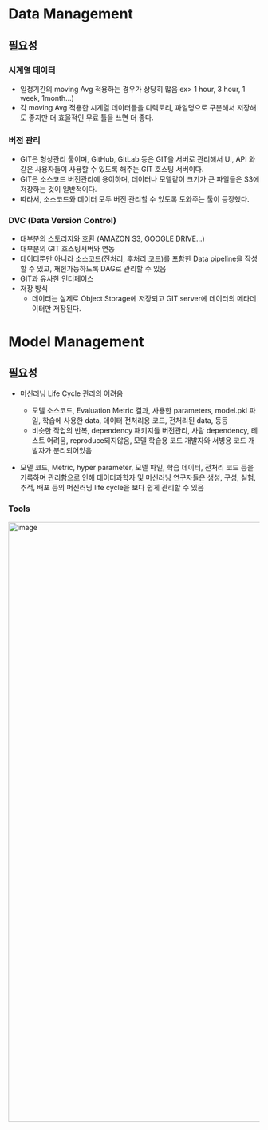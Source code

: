 # Data Management
## 필요성
### 시계열 데이터
- 일정기간의 moving Avg 적용하는 경우가 상당히 많음 ex> 1 hour, 3 hour, 1 week, 1month...)
- 각 moving Avg 적용한 시계열 데이터들을 디렉토리, 파일명으로 구분해서 저장해도 좋지만 더 효율적인 무료 툴을 쓰면 더 좋다.

### 버전 관리
- GIT은 형상관리 툴이며, GitHub, GitLab 등은 GIT을 서버로 관리해서 UI, API 와 같은 사용자들이 사용할 수 있도록 해주는 GIT 호스팅 서버이다.
- GIT은 소스코드 버전관리에 용이하며, 데이터나 모델같이 크기가 큰 파일들은 S3에 저장하는 것이 일반적이다.
- 따라서, 소스코드와 데이터 모두 버전 관리할 수 있도록 도와주는 툴이 등장했다.

### DVC (Data Version Control)
- 대부분의 스토리지와 호환 (AMAZON S3, GOOGLE DRIVE...)
- 대부분의 GIT 호스팅서버와 연동
- 데이터뿐만 아니라 소스코드(전처리, 후처리 코드)를 포함한 Data pipeline을 작성할 수 있고, 재현가능하도록 DAG로 관리할 수 있음
- GIT과 유사한 인터페이스
- 저장 방식
  - 데이터는 실제로 Object Storage에 저장되고 GIT server에 데이터의 메타데이터만 저장된다.

# Model Management
## 필요성
- 머신러닝 Life Cycle 관리의 어려움
  - 모델 소스코드, Evaluation Metric 결과, 사용한 parameters, model.pkl 파일, 학습에 사용한 data, 데이터 전처리용 코드, 전처리된 data, 등등
  - 비슷한 작업의 반복, dependency 패키지들 버전관리, 사람 dependency, 테스트 어려움, reproduce되지않음, 모델 학습용 코드 개발자와 서빙용 코드 개발자가 분리되어있음

- 모델 코드, Metric, hyper parameter, 모델 파일, 학습 데이터, 전처리 코드 등을 기록하며 관리함으로 인해 데이터과학자 및 머신러닝 연구자들은 생성, 구성, 실험, 추적, 배포 등의 머신러닝 life cycle을 보다 쉽게 관리할 수 있음

### Tools
<img width="1200" alt="image" src="https://user-images.githubusercontent.com/96987794/206476975-c5c98783-45bf-4b93-aae0-5efff71f6f88.png">
